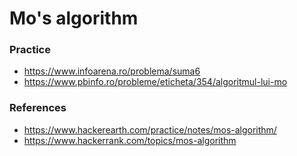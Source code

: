 # Mo's algorithm

### Practice
- https://www.infoarena.ro/problema/suma6
- https://www.pbinfo.ro/probleme/eticheta/354/algoritmul-lui-mo

### References
- https://www.hackerearth.com/practice/notes/mos-algorithm/
- https://www.hackerrank.com/topics/mos-algorithm


